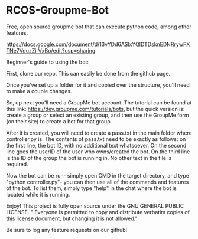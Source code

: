 # RCOS-Groupme-Bot
Free, open source groupme bot that can execute python code, among other features.

https://docs.google.com/document/d/13vYDd6ASlxYQIDTDsknEDNRrywFXTNe7VduzZi_VxBo/edit?usp=sharing

Beginner's guide to using the bot:

First, clone our repo. This can easily be done from the github page. 

Once you've set up a folder for it and copied over the structure, you'll need to make a couple changes.

So, up next you'll need a GroupMe bot account. The tutorial can be found at this link: https://dev.groupme.com/tutorials/bots, but the quick version is: create a group or select an existing group, and then use the GroupMe form (on their site) to create a bot for that group. 

After it is created, you will need to create a pass.txt in the main folder where controller.py is. The contents of pass.txt need to be exactly as follows: on the first line, the bot ID, with no additional text whatsoever. On the second line goes the userID of the user who owns/created the bot. On the third line is the ID of the group the bot is running in. No other text in the file is required.

Now the bot can be run- simply open CMD in the target directory, and type "python controller.py"- you can then use all of the commands and features of the bot. To list them, simply type "help" in the chat where the bot is located while it is running.

Enjoy! This project is fully open source under the GNU GENERAL PUBLIC LICENSE. " Everyone is permitted to copy and distribute verbatim copies
 of this license document, but changing it is not allowed."
 
 Be sure to log any feature requests on our github!

